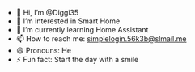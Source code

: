 - 👋 Hi, I’m @Diggi35
- 👀 I’m interested in Smart Home
- 🌱 I’m currently learning Home Assistant
- 📫 How to reach me: simplelogin.56k3b@slmail.me
- 😄 Pronouns: He
- ⚡ Fun fact: Start the day with a smile

<!---
Diggi35/Diggi35 is a ✨ special ✨ repository because its `README.md` (this file) appears on your GitHub profile.
You can click the Preview link to take a look at your changes.
--->
